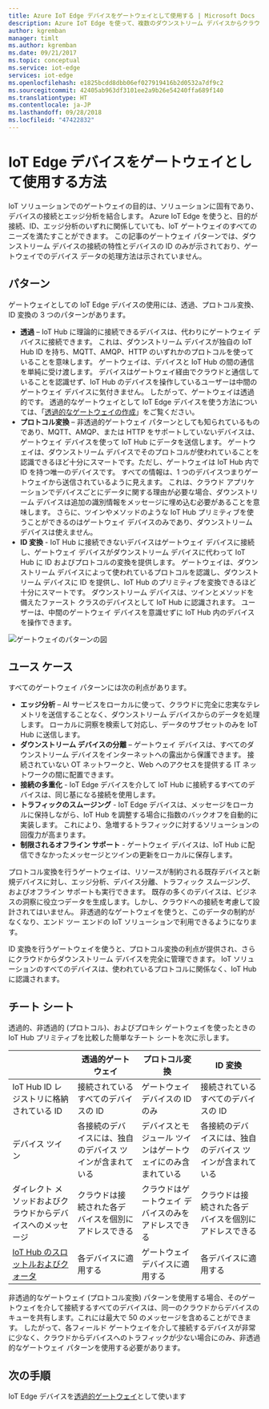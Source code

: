 ```yaml
---
title: Azure IoT Edge デバイスをゲートウェイとして使用する | Microsoft Docs
description: Azure IoT Edge を使って、複数のダウンストリーム デバイスからクラウドにデータを送信する、またはデータをローカルに処理する、透過的デバイス、非透過的デバイス、またはプロキシ ゲートウェイ デバイスを作成します。
author: kgremban
manager: timlt
ms.author: kgremban
ms.date: 09/21/2017
ms.topic: conceptual
ms.service: iot-edge
services: iot-edge
ms.openlocfilehash: e1825bcdd8dbb06ef027919416b2d0532a7df9c2
ms.sourcegitcommit: 42405ab963df3101ee2a9b26e54240ffa689f140
ms.translationtype: HT
ms.contentlocale: ja-JP
ms.lasthandoff: 09/28/2018
ms.locfileid: "47422832"
---
```

# <a name="how-an-iot-edge-device-can-be-used-as-a-gateway"></a>IoT Edge デバイスをゲートウェイとして使用する方法

IoT ソリューションでのゲートウェイの目的は、ソリューションに固有であり、デバイスの接続とエッジ分析を結合します。 Azure IoT Edge を使うと、目的が接続、ID、エッジ分析のいずれに関係していても、IoT ゲートウェイのすべてのニーズを満たすことができます。 この記事のゲートウェイ パターンでは、ダウンストリーム デバイスの接続の特性とデバイスの ID のみが示されており、ゲートウェイでのデバイス データの処理方法は示されていません。

## <a name="patterns"></a>パターン
ゲートウェイとしての IoT Edge デバイスの使用には、透過、プロトコル変換、ID 変換の 3 つのパターンがあります。
* **透過** – IoT Hub に理論的に接続できるデバイスは、代わりにゲートウェイ デバイスに接続できます。 これは、ダウンストリーム デバイスが独自の IoT Hub ID を持ち、MQTT、AMQP、HTTP のいずれかのプロトコルを使っていることを意味します。 ゲートウェイは、デバイスと IoT Hub の間の通信を単純に受け渡します。 デバイスはゲートウェイ経由でクラウドと通信していることを認識せず、IoT Hub のデバイスを操作しているユーザーは中間のゲートウェイ デバイスに気付きません。 したがって、ゲートウェイは透過的です。 透過的なゲートウェイとして IoT Edge デバイスを使う方法については、「[透過的なゲートウェイの作成][lnk-iot-edge-as-transparent-gateway]」をご覧ください。
* **プロトコル変換** – 非透過的ゲートウェイ パターンとしても知られているものであり、MQTT、AMQP、または HTTP をサポートしていないデバイスは、ゲートウェイ デバイスを使って IoT Hub にデータを送信します。 ゲートウェイは、ダウンストリーム デバイスでそのプロトコルが使われていることを認識できるほど十分にスマートです。ただし、ゲートウェイは IoT Hub 内で ID を持つ唯一のデバイスです。 すべての情報は、1 つのデバイスつまりゲートウェイから送信されているように見えます。 これは、クラウド アプリケーションでデバイスごとにデータに関する理由が必要な場合、ダウンストリーム デバイスは追加の識別情報をメッセージに埋め込む必要があることを意味します。 さらに、ツインやメソッドのような IoT Hub プリミティブを使うことができるのはゲートウェイ デバイスのみであり、ダウンストリーム デバイスは使えません。
* **ID 変換** - IoT Hub に接続できないデバイスはゲートウェイ デバイスに接続し、ゲートウェイ デバイスがダウンストリーム デバイスに代わって IoT Hub に ID およびプロトコルの変換を提供します。 ゲートウェイは、ダウンストリーム デバイスによって使われているプロトコルを認識し、ダウンストリーム デバイスに ID を提供し、IoT Hub のプリミティブを変換できるほど十分にスマートです。 ダウンストリーム デバイスは、ツインとメソッドを備えたファースト クラスのデバイスとして IoT Hub に認識されます。 ユーザーは、中間のゲートウェイ デバイスを意識せずに IoT Hub 内のデバイスを操作できます。

![ゲートウェイのパターンの図][1]

## <a name="use-cases"></a>ユース ケース
すべてのゲートウェイ パターンには次の利点があります。
* **エッジ分析** – AI サービスをローカルに使って、クラウドに完全に忠実なテレメトリを送信することなく、ダウンストリーム デバイスからのデータを処理します。 ローカルに洞察を検索して対応し、データのサブセットのみを IoT Hub に送信します。 
* **ダウンストリーム デバイスの分離** – ゲートウェイ デバイスは、すべてのダウンストリーム デバイスをインターネットへの露出から保護できます。 接続されていない OT ネットワークと、Web へのアクセスを提供する IT ネットワークの間に配置できます。 
* **接続の多重化** - IoT Edge デバイスを介して IoT Hub に接続するすべてのデバイスは、同じ基になる接続を使用します。
* **トラフィックのスムージング** - IoT Edge デバイスは、メッセージをローカルに保持しながら、IoT Hub を調整する場合に指数のバックオフを自動的に実装します。 これにより、急増するトラフィックに対するソリューションの回復力が高まります。
* **制限されるオフライン サポート** - ゲートウェイ デバイスは、IoT Hub に配信できなかったメッセージとツインの更新をローカルに保存します。

プロトコル変換を行うゲートウェイは、リソースが制約される既存デバイスと新規デバイスに対し、エッジ分析、デバイス分離、トラフィック スムージング、およびオフライン サポートも実行できます。 既存の多くのデバイスは、ビジネスの洞察に役立つデータを生成します。しかし、クラウドへの接続を考慮して設計されてはいません。 非透過的なゲートウェイを使うと、このデータの制約がなくなり、エンド ツー エンドの IoT ソリューションで利用できるようになります。

ID 変換を行うゲートウェイを使うと、プロトコル変換の利点が提供され、さらにクラウドからダウンストリーム デバイスを完全に管理できます。 IoT ソリューションのすべてのデバイスは、使われているプロトコルに関係なく、IoT Hub に認識されます。

## <a name="cheat-sheet"></a>チート シート
透過的、非透過的 (プロトコル)、およびプロキシ ゲートウェイを使ったときの IoT Hub プリミティブを比較した簡単なチート シートを次に示します。

| &nbsp; | 透過的ゲートウェイ | プロトコル変換 | ID 変換 |
|--------|-------------|--------|--------|
| IoT Hub ID レジストリに格納されている ID | 接続されているすべてのデバイスの ID | ゲートウェイ デバイスの ID のみ | 接続されているすべてのデバイスの ID |
| デバイス ツイン | 各接続のデバイスには、独自のデバイス ツインが含まれている | デバイスとモジュール ツインはゲートウェイにのみ含まれている | 各接続のデバイスには、独自のデバイス ツインが含まれている |
| ダイレクト メソッドおよびクラウドからデバイスへのメッセージ | クラウドは接続された各デバイスを個別にアドレスできる | クラウドはゲートウェイ デバイスのみをアドレスできる | クラウドは接続された各デバイスを個別にアドレスできる |
| [IoT Hub のスロットルおよびクォータ][lnk-iothub-throttles-quotas] | 各デバイスに適用する | ゲートウェイ デバイスに適用する | 各デバイスに適用する |

非透過的なゲートウェイ (プロトコル変換) パターンを使用する場合、そのゲートウェイを介して接続するすべてのデバイスは、同一のクラウドからデバイスのキューを共有します。これには最大で 50 のメッセージを含めることができます。 したがって、各フィールド ゲートウェイを介して接続するデバイスが非常に少なく、クラウドからデバイスへのトラフィックが少ない場合にのみ、非透過的なゲートウェイ パターンを使用する必要があります。

## <a name="next-steps"></a>次の手順
IoT Edge デバイスを[透過的ゲートウェイ][lnk-iot-edge-as-transparent-gateway]として使います 

[lnk-iot-edge-as-transparent-gateway]: ./how-to-create-transparent-gateway-linux.md
[lnk-iothub-throttles-quotas]: ../iot-hub/iot-hub-devguide-quotas-throttling.md

[1]: ./media/iot-edge-as-gateway/edge-as-gateway.png
